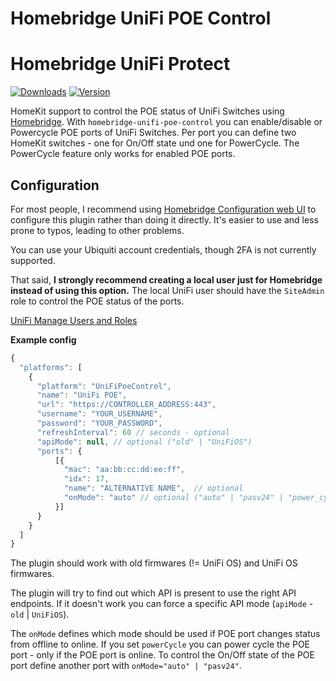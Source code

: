 # Homebridge UniFi POE Control
# Homebridge UniFi Protect
[![Downloads](https://img.shields.io/npm/dt/homebridge-unifi-poe-control?color=%230559C9&logo=icloud&logoColor=%23FFFFFF&style=for-the-badge)](https://www.npmjs.com/package/homebridge-unifi-poe-control)
[![Version](https://img.shields.io/npm/v/homebridge-unifi-poe-control?color=%230559C9&label=Latest%20Version&logo=ubiquiti&logoColor=%23FFFFFF&style=for-the-badge)](https://www.npmjs.com/package/homebridge-poe-control)

HomeKit support to control the POE status of UniFi Switches using [Homebridge](https://homebridge.io).
With `homebridge-unifi-poe-control` you can enable/disable or Powercycle POE ports of UniFi Switches. Per port you can define two HomeKit switches - one for On/Off state und one for PowerCycle.
The PowerCycle feature only works for enabled POE ports.

## Configuration

For most people, I recommend using [Homebridge Configuration web UI](https://github.com/oznu/homebridge-config-ui-x) to configure this plugin rather than doing it directly. It's easier to use and less prone to typos, leading to other problems.

You can use your Ubiquiti account credentials, though 2FA is not currently supported.

That said, **I strongly recommend creating a local user just for Homebridge instead of using this option.** The local UniFi user should have the `SiteAdmin` role to control the POE status of the ports.

[UniFi Manage Users and Roles](https://help.ui.com/hc/en-us/articles/1500011491541-UniFi-Manage-users-and-user-roles)

**Example config**

```js
{
  "platforms": [
    {
      "platform": "UniFiPoeControl",
      "name": "UniFi POE",
      "url": "https://CONTROLLER_ADDRESS:443",
      "username": "YOUR_USERNAME",
      "password": "YOUR_PASSWORD",
      "refreshInterval": 60 // seconds - optional
      "apiMode": null, // optional ("old" | "UniFiOS")
      "ports": {
          [{
            "mac": "aa:bb:cc:dd:ee:ff",
            "idx": 17,
            "name": "ALTERNATIVE NAME",  // optional
            "onMode": "auto" // optional ("auto" | "pasv24" | "power_cycle")
          }]
      }
    }
  ]
}
```

The plugin should work with old firmwares (!= UniFi OS) and UniFi OS firmwares.

The plugin will try to find out which API is present to use the right API endpoints.
If it doesn't work you can force a specific API mode (`apiMode` - `old` | `UniFiOS`).

The `onMode` defines which mode should be used if POE port changes status from offline to online. If you set `powerCycle` you can power cycle the POE port - only if the POE port is online. To control the On/Off state of the POE port define another port with `onMode="auto" | "pasv24"`.